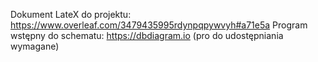 Dokument LateX do projektu: https://www.overleaf.com/3479435995rdynpqpywvyh#a71e5a
Program wstępny do schematu: https://dbdiagram.io (pro do udostępniania wymagane)
